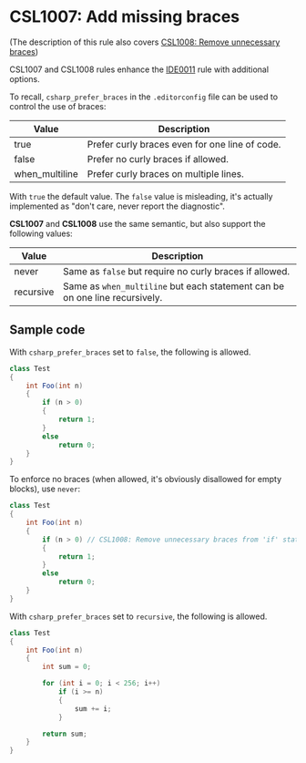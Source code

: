 # CSL1007: Add missing braces

(The description of this rule also covers [CSL1008: Remove unnecessary braces](CSL1008.md))

CSL1007 and CSL1008 rules enhance the [IDE0011](https://learn.microsoft.com/en-us/dotnet/fundamentals/code-analysis/style-rules/ide0011) rule with additional options.

To recall, `csharp_prefer_braces` in the `.editorconfig` file can be used to control the use of braces:

| Value          | Description                                    |
| -------------- | ---------------------------------------------- |
| true           | Prefer curly braces even for one line of code. |
| false          | Prefer no curly braces if allowed.             |
| when_multiline | Prefer curly braces on multiple lines.         |

With `true` the default value. The `false` value is misleading, it's actually implemented as "don't care, never report the diagnostic".

**CSL1007** and **CSL1008** use the same semantic, but also support the following values:

| Value          | Description                                                                 |
| -------------- | --------------------------------------------------------------------------- |
| never          | Same as `false` but require no curly braces if allowed.                     |
| recursive      | Same as `when_multiline` but each statement can be on one line recursively. |

## Sample code

With `csharp_prefer_braces` set to `false`, the following is allowed.
```cs
class Test
{
    int Foo(int n)
    {
        if (n > 0)
        {
            return 1;
        }
        else
            return 0;
    }
}
```

To enforce no braces (when allowed, it's obviously disallowed for empty blocks), use `never`:
```cs
class Test
{
    int Foo(int n)
    {
        if (n > 0) // CSL1008: Remove unnecessary braces from 'if' statement.
        {
            return 1;
        }
        else
            return 0;
    }
}
```

With `csharp_prefer_braces` set to `recursive`, the following is allowed.
```cs
class Test
{
    int Foo(int n)
    {
        int sum = 0;

        for (int i = 0; i < 256; i++)
            if (i >= n)
            {
                sum += i;
            }

        return sum;
    }
}
```
